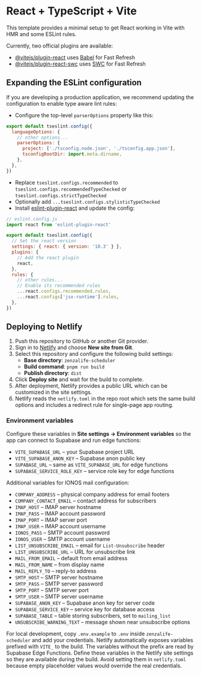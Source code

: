 # React + TypeScript + Vite

This template provides a minimal setup to get React working in Vite with HMR and some ESLint rules.

Currently, two official plugins are available:

- [@vitejs/plugin-react](https://github.com/vitejs/vite-plugin-react/blob/main/packages/plugin-react/README.md) uses [Babel](https://babeljs.io/) for Fast Refresh
- [@vitejs/plugin-react-swc](https://github.com/vitejs/vite-plugin-react-swc) uses [SWC](https://swc.rs/) for Fast Refresh

## Expanding the ESLint configuration

If you are developing a production application, we recommend updating the configuration to enable type aware lint rules:

- Configure the top-level `parserOptions` property like this:

```js
export default tseslint.config({
  languageOptions: {
    // other options...
    parserOptions: {
      project: ['./tsconfig.node.json', './tsconfig.app.json'],
      tsconfigRootDir: import.meta.dirname,
    },
  },
})
```

- Replace `tseslint.configs.recommended` to `tseslint.configs.recommendedTypeChecked` or `tseslint.configs.strictTypeChecked`
- Optionally add `...tseslint.configs.stylisticTypeChecked`
- Install [eslint-plugin-react](https://github.com/jsx-eslint/eslint-plugin-react) and update the config:

```js
// eslint.config.js
import react from 'eslint-plugin-react'

export default tseslint.config({
  // Set the react version
  settings: { react: { version: '18.3' } },
  plugins: {
    // Add the react plugin
    react,
  },
  rules: {
    // other rules...
    // Enable its recommended rules
    ...react.configs.recommended.rules,
    ...react.configs['jsx-runtime'].rules,
  },
})
```

## Deploying to Netlify

1. Push this repository to GitHub or another Git provider.
2. Sign in to [Netlify](https://www.netlify.com/) and choose **New site from Git**.
3. Select this repository and configure the following build settings:
   - **Base directory**: `zenzalife-scheduler`
   - **Build command**: `pnpm run build`
   - **Publish directory**: `dist`
4. Click **Deploy site** and wait for the build to complete.
5. After deployment, Netlify provides a public URL which can be customized in the site settings.
6. Netlify reads the `netlify.toml` in the repo root which sets the same build options and includes a redirect rule for single-page app routing.

### Environment variables

Configure these variables in **Site settings → Environment variables** so the app can connect to Supabase and run edge functions:

- `VITE_SUPABASE_URL` – your Supabase project URL
- `VITE_SUPABASE_ANON_KEY` – Supabase anon public key
- `SUPABASE_URL` – same as `VITE_SUPABASE_URL` for edge functions
- `SUPABASE_SERVICE_ROLE_KEY` – service role key for edge functions

Additional variables for IONOS mail configuration:

- `COMPANY_ADDRESS` – physical company address for email footers
- `COMPANY_CONTACT_EMAIL` – contact address for subscribers
- `IMAP_HOST` – IMAP server hostname
- `IMAP_PASS` – IMAP account password
- `IMAP_PORT` – IMAP server port
- `IMAP_USER` – IMAP account username
- `IONOS_PASS` – SMTP account password
- `IONOS_USER` – SMTP account username
- `LIST_UNSUBSCRIBE_EMAIL` – email for `List-Unsubscribe` header
- `LIST_UNSUBSCRIBE_URL` – URL for unsubscribe link
- `MAIL_FROM_EMAIL` – default from email address
- `MAIL_FROM_NAME` – from display name
- `MAIL_REPLY_TO` – reply-to address
- `SMTP_HOST` – SMTP server hostname
- `SMTP_PASS` – SMTP server password
- `SMTP_PORT` – SMTP server port
- `SMTP_USER` – SMTP server username
- `SUPABASE_ANON_KEY` – Supabase anon key for server code
- `SUPABASE_SERVICE_KEY` – service key for database access
- `SUPABASE_TABLE` – table storing subscribers, set to `mailing_list`
- `UNSUBSCRIBE_WARNING_TEXT` – message shown near unsubscribe options


For local development, copy `.env.example` to `.env` inside
`zenzalife-scheduler` and add your credentials. Netlify automatically exposes
variables prefixed with `VITE_` to the build. The variables without the prefix
are read by Supabase Edge Functions.
Define these variables in the Netlify site settings so they are available during
the build. Avoid setting them in `netlify.toml` because empty placeholder values
would override the real credentials.

